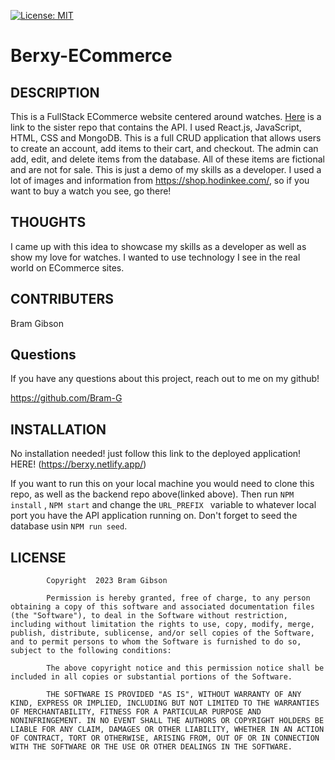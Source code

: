 [![License: MIT](https://img.shields.io/badge/License-MIT-yellow.svg)](https://opensource.org/licenses/MIT)
# Berxy-ECommerce

## DESCRIPTION
This is a FullStack ECommerce website centered around watches. [Here](https://github.com/Bram-G/Berxy-API) is a link to the sister repo that contains the API. I used React.js, JavaScript, HTML, CSS and MongoDB. This is a full CRUD application that allows users to create an account, add items to their cart, and checkout. The admin can add, edit, and delete items from the database. All of these items are fictional and are not for sale. This is just a demo of my skills as a developer. I used a lot of images and information from https://shop.hodinkee.com/, so if you want to buy a watch you see, go there!

## THOUGHTS
I came up with this idea to showcase my skills as a developer as well as show my love for watches. I wanted to use technology I see in the real world on ECommerce sites.
    
## CONTRIBUTERS
Bram Gibson 
    
## Questions
If you have any questions about this project, reach out to me on my github! 

https://github.com/Bram-G


    
## INSTALLATION
No installation needed! just follow this link to the deployed application! HERE! (https://berxy.netlify.app/)

If you want to run this on your local machine you would need to clone this repo, as well as the backend repo above(linked above). Then run ```NPM install``` , ```NPM start``` and change the ```URL_PREFIX ``` variable to whatever local port you have the API application running on. Don't forget to seed the database usin ```NPM run seed```.
    
## LICENSE

            Copyright  2023 Bram Gibson

            Permission is hereby granted, free of charge, to any person obtaining a copy of this software and associated documentation files (the "Software"), to deal in the Software without restriction, including without limitation the rights to use, copy, modify, merge, publish, distribute, sublicense, and/or sell copies of the Software, and to permit persons to whom the Software is furnished to do so, subject to the following conditions:
            
            The above copyright notice and this permission notice shall be included in all copies or substantial portions of the Software.
            
            THE SOFTWARE IS PROVIDED "AS IS", WITHOUT WARRANTY OF ANY KIND, EXPRESS OR IMPLIED, INCLUDING BUT NOT LIMITED TO THE WARRANTIES OF MERCHANTABILITY, FITNESS FOR A PARTICULAR PURPOSE AND NONINFRINGEMENT. IN NO EVENT SHALL THE AUTHORS OR COPYRIGHT HOLDERS BE LIABLE FOR ANY CLAIM, DAMAGES OR OTHER LIABILITY, WHETHER IN AN ACTION OF CONTRACT, TORT OR OTHERWISE, ARISING FROM, OUT OF OR IN CONNECTION WITH THE SOFTWARE OR THE USE OR OTHER DEALINGS IN THE SOFTWARE.

    
